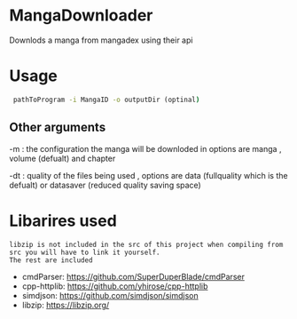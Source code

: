 # MangaDownloader
Downlods a manga from mangadex using their api


# Usage
```cmd
 pathToProgram -i MangaID -o outputDir (optinal)
```
## Other arguments
 -m : the configuration the manga will be downloded in options are manga , volume (defualt) and chapter 
 
 -dt : quality of the files being used , options are data (fullquality which is the defualt) or datasaver (reduced quality saving space)

# Libarires used

    libzip is not included in the src of this project when compiling from src you will have to link it yourself.
    The rest are included 


 - cmdParser: https://github.com/SuperDuperBlade/cmdParser
 - cpp-httplib: https://github.com/yhirose/cpp-httplib
 - simdjson: https://github.com/simdjson/simdjson
 - libzip: https://libzip.org/